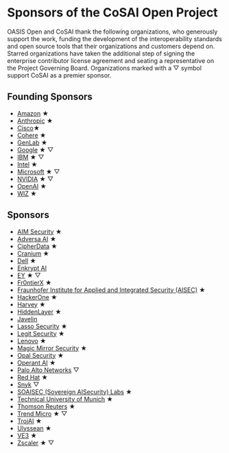 # Sponsors of the CoSAI Open Project

OASIS Open and CoSAI thank the following organizations, who generously support the work, funding the development of the interoperability standards and open source tools that their organizations and customers depend on.  
Starred organizations have taken the additional step of signing the enterprise contributor license agreement and seating a representative on the Project Governing Board. Organizations marked with a &bigtriangledown; symbol support CoSAI as a premier sponsor.

## Founding Sponsors
* [Amazon](https://www.aboutamazon.com/) &bigstar;
* [Anthropic](https://www.anthropic.com/) &bigstar;
* [Cisco](https://www.cisco.com/)&bigstar;
* [Cohere](https://cohere.com/) &bigstar;
* [GenLab](https://www.genlab.studio/) &bigstar;
* [Google](https://about.google/) &bigstar; &bigtriangledown;
* [IBM](https://www.ibm.com) &bigstar; &bigtriangledown;
* [Intel](https://www.intel.com) &bigstar; 
* [Microsoft](https://www.microsoft.com/) &bigstar; &bigtriangledown;
* [NVIDIA](https://www.nvidia.com/en-us/) &bigstar; &bigtriangledown;
* [OpenAI](https://openai.com/) &bigstar;
* [WIZ](https://www.wiz.io/) &bigstar;

## Sponsors
* [AIM Security](https://www.aim.security/) &bigstar;
* [Adversa AI](https://adversa.ai/) &bigstar;
* [CipherData](https://www.cipherdata.ai/) &bigstar;
* [Cranium](https://www.cranium.ai/) &bigstar;
* [Dell](https://www.dell.com/) &bigstar;
* [Enkrypt AI](https://www.enkryptai.com/) 
* [EY](https://www.ey.com/en_us) &bigstar; &bigtriangledown; 
* [Fr0ntierX](https://www.fr0ntierx.com/) &bigstar;
* [Fraunhofer Institute for Applied and Integrated Security (AISEC)](https://www.aisec.fraunhofer.de/) &bigstar;
* [HackerOne](https://www.hackerone.com/) &bigstar;
* [Harvey](https://www.harvey.ai/) &bigstar;
* [HiddenLayer](https://hiddenlayer.com/) &bigstar;
* [Javelin](https://www.getjavelin.com/)
* [Lasso Security](https://www.lasso.security/) &bigstar;
* [Legit Security](https://www.legitsecurity.com/) &bigstar;
* [Lenovo](https://www.lenovo.com/) &bigstar;
* [Magic Mirror Security](https://www.magicmirrorsecurity.com/) &bigstar;
* [Opal Security](https://opal.dev/) &bigstar;
* [Operant AI](https://www.operant.ai/) &bigstar;
* [Palo Alto Networks](https://www.paloaltonetworks.com/) &bigtriangledown;
* [Red Hat](https://www.redhat.com/en) &bigstar;
* [Snyk](https://www.snyk.io/) &bigtriangledown;
* [SOAISEC (Sovereign AISecurity) Labs](https://www.sovereignaisecurity.com/) &bigstar;
* [Technical University of Munich](https://www.tum.de/en/) &bigstar;
* [Thomson Reuters](http://thomsonreuters.com/) &bigstar;
* [Trend Micro](https://www.trendmicro.com/) &bigstar; &bigtriangledown;
* [TrojAI](https://www.troj.ai/) &bigstar;
* [Ulyssean](https://ulyssean.com/) &bigstar;
* [VE3](https://www.ve3.global/) &bigstar;
* [Zscaler](https://www.zscaler.com/) &bigstar; &bigtriangledown;
  
  
